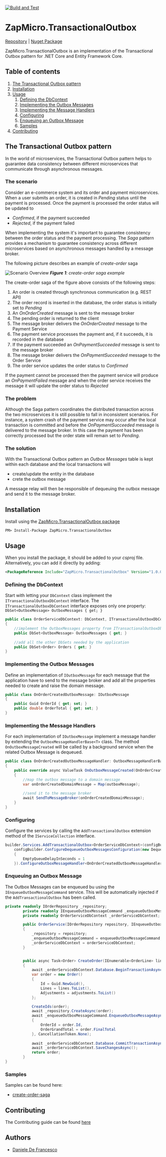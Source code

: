 [![Build and Test](https://github.com/like-a-charm/ZapMicro.TransactionalOutbox/actions/workflows/build_and_test.yml/badge.svg?branch=main)](https://github.com/like-a-charm/ZapMicro.TransactionalOutbox/actions/workflows/build_and_test.yml)
# ZapMicro.TransactionalOutbox

[Repository](https://github.com/like-a-charm/ZapMicro.TransactionalOutbox) | [Nuget Package](https://www.nuget.org/packages/ZapMicro.TransactionalOutbox/)

ZapMicro.TransactionalOutbox is an implementation of the Transactional Outbox pattern for .NET Core and Entity Framework Core.
## Table of contents

1. [The Transactional Outbox pattern](#the-transactional-outbox-pattern)
2. [Installation](#configuration)
3. [Usage](#usage)
    1. [Defining the DbContext](#defining-the-dbcontext)
    2. [Implementing the Outbox Messages](#implementing-the-outbox-messages)
    3. [Implementing the Message Handlers](#implementing-the-message-handlers)
    4. [Configuring](#configuring)
    5. [Enqueuing an Outbox Message](#enqueuing-an-outbox-message)
    6. [Samples](#samples)
4. [Contributing](#contributing)

## The Transactional Outbox pattern

In the world of microservices, the Transactional Outbox pattern helps to guarantee data consistency between different microservices that communicate through asynchronous messages.

### The scenario

Consider an e-commerce system and its order and payment microservices.
When a user submits an order, it is created in _Pending_ status until the payment is processed. Once the payment is processed the order status will be updated to 
 - _Confirmed_, if the payment succeeded
 - _Rejected_, if the payment failed

When implementing the system it's important to guarantee consistency between the order status and the payment processing.
The _Saga_ pattern provides a mechanism to guarantee consistency across different microservices based on asynchronous messages handled by a message broker.

The following picture describes an example of _create-order_ saga

![Scenario Overview](./assets/images/scenario_overview.svg) ***Figure 1**: create-order saga example*

The create-order saga of the figure above consists of the following steps:
1. An order is created through synchronous communication (e.g. REST API)
2. The order record is inserted in the database, the order status is initially set to _Pending_
3. An _OnOrderCreated_ message is sent to the message broker
4. The pending order is returned to the client
5. The message broker delivers the _OnOrderCreated_ message to the Payment Service
6. The payment service processes the payment and, if it succeeds, it is recorded in the database
7. If the payment succeeded an _OnPaymentSucceeded_ message is sent to the message broker
8. The message broker delivers the _OnPaymentSucceeded_ message to the Order Service
9. The order service updates the order status to _Confirmed_

If the payment cannot be processed then the payment service will produce an _OnPaymentFailed_ message and when the order service receives the message it will update the order status to _Rejected_

### The problem

Although the Saga pattern coordinates the distributed transaction across the two microservices it is still possible to fall in inconsistent scenarios.
For instance, a system crash of the payment service may occur after the local transaction is committed and before the _OnPaymentSucceeded_ message is delivered to the message broker.
In this case the payment has been correctly processed but the order state will remain set to _Pending_.

### The solution

With the Transactional Outbox pattern an _Outbox Messages_ table is kept within each database and the local transactions will
- create/update the entity in the database
- crete the outbox message

A message relay will then be responsible of dequeuing the outbox message and send it to the message broker.

## Installation

Install using the [ZapMicro.TransactionalOutbox package](https://www.nuget.org/packages/ZapMicro.TransactionalOutbox/)

```
PM> Install-Package ZapMicro.TransactionalOutbox
```

## Usage

When you install the package, it should be added to your _csproj_ file. Alternatively, you can add it directly by adding:

```xml
<PackageReference Include="ZapMicro.TransactionalOutbox" Version="1.0.0" />
```

### Defining the DbContext

Start with letting your `DbContext` class implement the `ITransactionalOutboxDbContext` interface.
The `ITransactionalOutboxDbContext` interface exposes only one property: `DbSet<OutboxMessage> OutboxMessages { get; }`

```c#
public class OrderServiceDbContext: DbContext, ITransactionalOutboxDbContext
{
    //implement the OutboxMessages property from ITransactionalOutboxDbContext interface
    public DbSet<OutboxMessage> OutboxMessages { get; }
    
    //add all the other DbSets needed by the application
    public DbSet<Order> Orders { get; }
}
```
### Implementing the Outbox Messages

Define an implementation of `IOutboxMessage` for each message that the application have to send to the message broker and add all the properties needed to create and raise the domain message.

```c#
public class OnOrderCreatedOutboxMessage: IOutboxMessage
{
    public Guid OrderId { get; set; }
    public double OrderTotal { get; set; }
} 
```

### Implementing the Message Handlers

For each implementation of `IOutboxMessage` implement a message handler by extending the `OutboxMessageHandlerBase<T>` class. 
The method `OnOutboxMessageCreated` will be called by a background service when the related Outbox Message is dequeued. 
```c#
public class OnOrderCreatedOutboxMessageHandler: OutboxMessageHandlerBase<OnOrderCreatedOutboxMessage>
{
    public override async ValueTask OnOutboxMessageCreated(OnOrderCreatedOutboxMessage outboxMessage, CancellationToken stoppingToken)
    {
        //map the outbox message to a domain message
        var onOrderCreatedDomainMessage = Map(outboxMessage);
        
        //send it to the message broker
        await SendToMessageBroker(onOrderCreatedDomainMessage);
    }
}
```

### Configuring

Configure the services by calling the `AddTransactionalOutbox` extension method of the `IServiceCollection` interface.
```c#
builder.Services.AddTransactionalOutbox<OrderServiceDbContext>(configBuilder =>
    configBuilder.ConfigureDequeueOutboxMessagesConfiguration(new DequeueOutboxMessagesConfiguration
    {
        EmptyQueueDelayInSeconds = 1
    }).ConfigureOutboxMessageHandler<OnOrderCreatedOutboxMessageHandler, OnOrderCreatedOutboxMessage>());

```

### Enqueuing an Outbox Message

The Outbox Messages can be enqueued bu using the `IEnqueueOutboxMessageCommand` service. This will be automatically injected if the `AddTransactionalOutbox` has been called.
```c#
private readonly IOrderRepository _repository;
        private readonly IEnqueueOutboxMessageCommand _enqueueOutboxMessageCommand;
        private readonly OrderServiceDbContext _orderServiceDbContext;

        public OrderService(IOrderRepository repository, IEnqueueOutboxMessageCommand enqueueOutboxMessageCommand, OrderServiceDbContext orderServiceDbContext)
        {
            _repository = repository;
            _enqueueOutboxMessageCommand = enqueueOutboxMessageCommand;
            _orderServiceDbContext = orderServiceDbContext;
        }


        public async Task<Order> CreateOrder(IEnumerable<OrderLine> lines, IEnumerable<Adjustment> adjustments)
        {
            await _orderServiceDbContext.Database.BeginTransactionAsync();
            var order = new Order()
            {
                Id = Guid.NewGuid(),
                Lines = lines.ToList(),
                Adjustments = adjustments.ToList()
            };

            CreateIds(order);
            await _repository.CreateAsync(order);
            await _enqueueOutboxMessageCommand.EnqueueOutboxMessageAsync(new OnOrderCreatedOutboxMessage
            {
                OrderId = order.Id,
                OrderGrandTotal = order.FinalTotal
            }, CancellationToken.None);
            
            await _orderServiceDbContext.Database.CommitTransactionAsync();
            await _orderServiceDbContext.SaveChangesAsync();
            return order;
        }
}
```

### Samples

Samples can be found here:

- [create-order-saga](./samples/create-order-saga)

## Contributing

The Contributing guide can be found [here](https://github.com/like-a-charm/zapinjector/tree/main/Contributing.md)

## Authors
- [Daniele De Francesco](https://github.com/danieledefrancesco)
